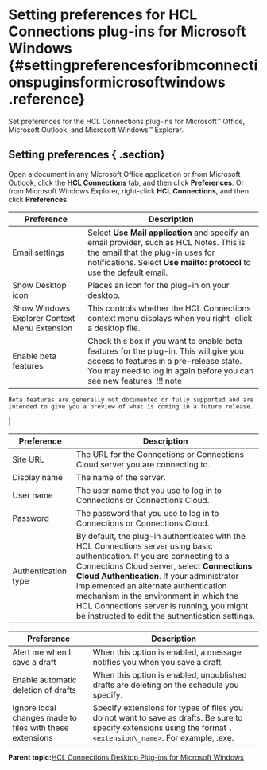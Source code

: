 # Setting preferences for HCL Connections plug-ins for Microsoft Windows {#settingpreferencesforibmconnectionspuginsformicrosoftwindows .reference}

Set preferences for the HCL Connections plug-ins for Microsoft™ Office, Microsoft Outlook, and Microsoft Windows™ Explorer.

## Setting preferences { .section}

Open a document in any Microsoft Office application or from Microsoft Outlook, click the **HCL Connections** tab, and then click **Preferences**. Or from Microsoft Windows Explorer, right-click **HCL Connections**, and then click **Preferences**.

|Preference|Description|
|----------|-----------|
|Email settings|Select **Use Mail application** and specify an email provider, such as HCL Notes. This is the email that the plug-in uses for notifications. Select **Use mailto: protocol** to use the default email.|
|Show Desktop icon|Places an icon for the plug-in on your desktop.|
|Show Windows Explorer Context Menu Extension|This controls whether the HCL Connections context menu displays when you right-click a desktop file.|
|Enable beta features|Check this box if you want to enable beta features for the plug-in. This will give you access to features in a pre-release state. You may need to log in again before you can see new features. !!! note
    Beta features are generally not documented or fully supported and are intended to give you a preview of what is coming in a future release.

|

|Preference|Description|
|----------|-----------|
|Site URL|The URL for the Connections or Connections Cloud server you are connecting to.|
|Display name|The name of the server.|
|User name|The user name that you use to log in to Connections or Connections Cloud.|
|Password|The password that you use to log in to Connections or Connections Cloud.|
|Authentication type|By default, the plug-in authenticates with the HCL Connections server using basic authentication. If you are connecting to a Connections Cloud server, select **Connections Cloud Authentication**. If your administrator implemented an alternate authentication mechanism in the environment in which the HCL Connections server is running, you might be instructed to edit the authentication settings.|

|Preference|Description|
|----------|-----------|
|Alert me when I save a draft|When this option is enabled, a message notifies you when you save a draft.|
|Enable automatic deletion of drafts|When this option is enabled, unpublished drafts are deleting on the schedule you specify.|
|Ignore local changes made to files with these extensions|Specify extensions for types of files you do not want to save as drafts. Be sure to specify extensions using the format `.<extension\_name>`. For example, .exe.|

**Parent topic:**[HCL Connections Desktop Plug-ins for Microsoft Windows](../../connectors/enduser/c_files_window_install_ovr.md)

